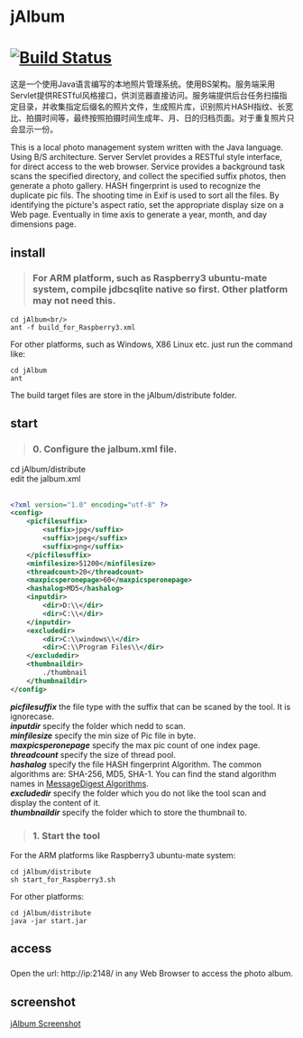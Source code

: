 # jAlbum
[![Build Status](https://travis-ci.org/shentar/jAlbum.svg?branch=master)](https://travis-ci.org/shentar/jAlbum)
==

这是一个使用Java语言编写的本地照片管理系统。使用BS架构。服务端采用Servlet提供RESTful风格接口，供浏览器直接访问。服务端提供后台任务扫描指定目录，并收集指定后缀名的照片文件，生成照片库，识别照片HASH指纹、长宽比、拍摄时间等，最终按照拍摄时间生成年、月、日的归档页面。对于重复照片只会显示一份。

This is a local photo management system written with the Java language. Using B/S architecture. Server Servlet provides a RESTful style interface, for direct access to the web browser. Service provides a background task scans the specified directory, and collect the specified suffix photos, then generate a photo gallery. HASH fingerprint is used to recognize the duplicate pic fils. The shooting time in Exif is used to sort all the files. By identifying the picture's aspect ratio, set the appropriate display size on a Web page. Eventually in time axis to generate a year, month, and day dimensions page.

## install
>### For ARM platform, such as Raspberry3 ubuntu-mate system, compile jdbcsqlite native so first. Other platform may not need this.
```shell
cd jAlbum<br/>
ant -f build_for_Raspberry3.xml
```
For other platforms, such as Windows, X86 Linux etc. just run the command like:
```shell
cd jAlbum
ant 
```
The build target files are store in the jAlbum/distribute folder.

## start
>### 0. Configure the jalbum.xml file.
cd jAlbum/distribute<br/>
edit the jalbum.xml
<br/><br/>
```xml
<?xml version="1.0" encoding="utf-8" ?>  
<config>
    <picfilesuffix>
        <suffix>jpg</suffix>
        <suffix>jpeg</suffix>
        <suffix>png</suffix>
    </picfilesuffix>   
    <minfilesize>51200</minfilesize>
    <threadcount>20</threadcount>
    <maxpicsperonepage>60</maxpicsperonepage>
    <hashalog>MD5</hashalog>
    <inputdir>
        <dir>D:\\</dir>
        <dir>C:\\</dir>
    </inputdir>
    <excludedir>
        <dir>C:\\windows\\</dir>
        <dir>C:\\Program Files\\</dir>
    </excludedir>
    <thumbnaildir>
		./thumbnail
	</thumbnaildir>
</config>
```
***picfilesuffix*** the file type with the suffix that can be scaned by the tool. It is ignorecase. <br/>
***inputdir*** specify the folder which nedd to scan.<br/>
***minfilesize*** specify the min size of Pic file in byte.<br/>
***maxpicsperonepage*** specify the max pic count of one index page.</br>
***threadcount*** specify the size of thread pool.<br/>
***hashalog*** specify the file HASH fingerprint Algorithm. The common algorithms are: SHA-256, MD5, SHA-1. You can find the stand algorithm names in [MessageDigest Algorithms](https://docs.oracle.com/javase/8/docs/technotes/guides/security/StandardNames.html#MessageDigest).<br/>
***excludedir*** specify the folder which you do not like the tool scan and display the content of it.<br/>
***thumbnaildir*** specify the folder which to store the thumbnail to.
<br/>

>### 1. Start the tool
For the ARM platforms like Raspberry3 ubuntu-mate system: <br/>
```shell
cd jAlbum/distribute
sh start_for_Raspberry3.sh
```
For other platforms: 
```shell
cd jAlbum/distribute
java -jar start.jar 
```

## access
>###
Open the url: http://ip:2148/ in any Web Browser to access the photo album.

## screenshot
[jAlbum Screenshot](http://codefine.co/2837.html)

